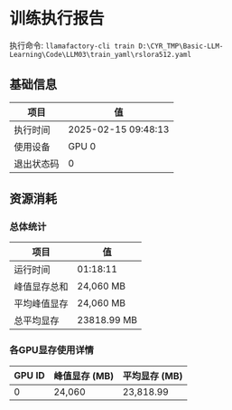 # 训练执行报告
执行命令: `llamafactory-cli train D:\CYR_TMP\Basic-LLM-Learning\Code\LLM03\train_yaml\rslora512.yaml`
## 基础信息
| 项目        | 值                           |
|-------------|------------------------------|
| 执行时间    | 2025-02-15 09:48:13 |
| 使用设备    | GPU 0          |
| 退出状态码  | 0                   |

## 资源消耗
### 总体统计
| 项目             | 值                 |
|------------------|--------------------|
| 运行时间         | 01:18:11           |
| 峰值显存总和     | 24,060 MB          |
| 平均峰值显存     | 24,060 MB          |
| 总平均显存       | 23818.99 MB          |

### 各GPU显存使用详情
| GPU ID | 峰值显存 (MB) | 平均显存 (MB) |
|--------|---------------|---------------|
| 0      |        24,060 |     23,818.99 |

